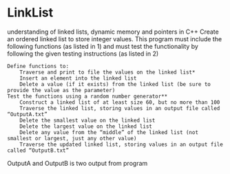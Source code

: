 # LinkList
understanding of linked lists, dynamic memory and pointers in C++
Create an ordered linked list to store integer values. This program must include the following functions (as listed in 1) and must test the functionality by following the given testing instructions (as listed in 2)

    Define functions to:
        Traverse and print to file the values on the linked list*
        Insert an element into the linked list
        Delete a value (if it exists) from the linked list (be sure to provide the value as the parameter)
    Test the functions using a random number generator**
        Construct a linked list of at least size 60, but no more than 100
        Traverse the linked list, storing values in an output file called “OutputA.txt”
        Delete the smallest value on the linked list
        Delete the largest value on the linked list
        Delete any value from the “middle” of the linked list (not smallest or largest, just any other value)
        Traverse the updated linked list, storing values in an output file called “OutputB.txt”

OutputA and OutputB is two output from program
